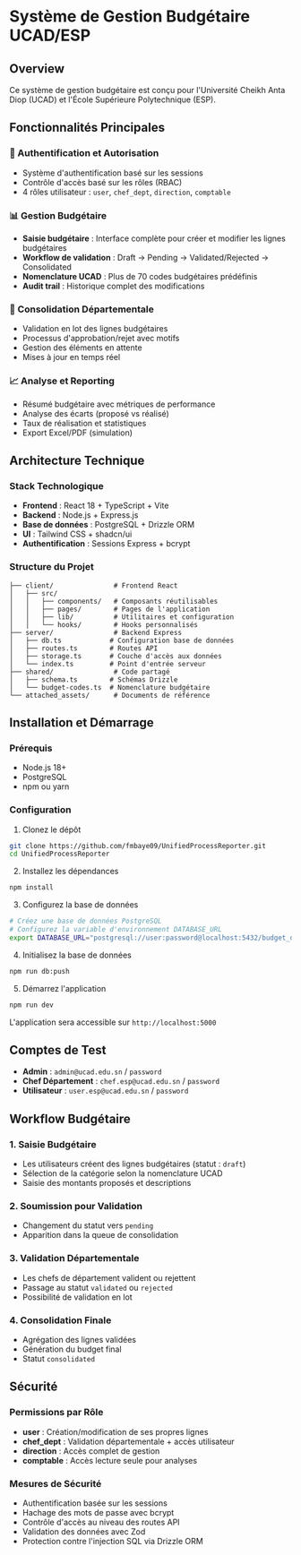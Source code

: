 # Système de Gestion Budgétaire UCAD/ESP

## Overview

Ce système de gestion budgétaire est conçu pour l'Université Cheikh Anta Diop (UCAD) et l'École Supérieure Polytechnique (ESP).

## Fonctionnalités Principales

### 🔐 Authentification et Autorisation
- Système d'authentification basé sur les sessions
- Contrôle d'accès basé sur les rôles (RBAC)
- 4 rôles utilisateur : `user`, `chef_dept`, `direction`, `comptable`

### 📊 Gestion Budgétaire
- **Saisie budgétaire** : Interface complète pour créer et modifier les lignes budgétaires
- **Workflow de validation** : Draft → Pending → Validated/Rejected → Consolidated
- **Nomenclature UCAD** : Plus de 70 codes budgétaires prédéfinis
- **Audit trail** : Historique complet des modifications

### 🏢 Consolidation Départementale
- Validation en lot des lignes budgétaires
- Processus d'approbation/rejet avec motifs
- Gestion des éléments en attente
- Mises à jour en temps réel

### 📈 Analyse et Reporting
- Résumé budgétaire avec métriques de performance
- Analyse des écarts (proposé vs réalisé)
- Taux de réalisation et statistiques
- Export Excel/PDF (simulation)

## Architecture Technique

### Stack Technologique
- **Frontend** : React 18 + TypeScript + Vite
- **Backend** : Node.js + Express.js
- **Base de données** : PostgreSQL + Drizzle ORM
- **UI** : Tailwind CSS + shadcn/ui
- **Authentification** : Sessions Express + bcrypt

### Structure du Projet
```
├── client/               # Frontend React
│   ├── src/
│   │   ├── components/   # Composants réutilisables
│   │   ├── pages/        # Pages de l'application
│   │   ├── lib/          # Utilitaires et configuration
│   │   └── hooks/        # Hooks personnalisés
├── server/               # Backend Express
│   ├── db.ts            # Configuration base de données
│   ├── routes.ts        # Routes API
│   ├── storage.ts       # Couche d'accès aux données
│   └── index.ts         # Point d'entrée serveur
├── shared/               # Code partagé
│   ├── schema.ts        # Schémas Drizzle
│   └── budget-codes.ts  # Nomenclature budgétaire
└── attached_assets/      # Documents de référence
```

## Installation et Démarrage

### Prérequis
- Node.js 18+ 
- PostgreSQL
- npm ou yarn

### Configuration
1. Clonez le dépôt
```bash
git clone https://github.com/fmbaye09/UnifiedProcessReporter.git
cd UnifiedProcessReporter
```

2. Installez les dépendances
```bash
npm install
```

3. Configurez la base de données
```bash
# Créez une base de données PostgreSQL
# Configurez la variable d'environnement DATABASE_URL
export DATABASE_URL="postgresql://user:password@localhost:5432/budget_db"
```

4. Initialisez la base de données
```bash
npm run db:push
```

5. Démarrez l'application
```bash
npm run dev
```

L'application sera accessible sur `http://localhost:5000`

## Comptes de Test

- **Admin** : `admin@ucad.edu.sn` / `password`
- **Chef Département** : `chef.esp@ucad.edu.sn` / `password`
- **Utilisateur** : `user.esp@ucad.edu.sn` / `password`

## Workflow Budgétaire

### 1. Saisie Budgétaire
- Les utilisateurs créent des lignes budgétaires (statut : `draft`)
- Sélection de la catégorie selon la nomenclature UCAD
- Saisie des montants proposés et descriptions

### 2. Soumission pour Validation
- Changement du statut vers `pending`
- Apparition dans la queue de consolidation

### 3. Validation Départementale
- Les chefs de département valident ou rejettent
- Passage au statut `validated` ou `rejected`
- Possibilité de validation en lot

### 4. Consolidation Finale
- Agrégation des lignes validées
- Génération du budget final
- Statut `consolidated`

## Sécurité

### Permissions par Rôle
- **user** : Création/modification de ses propres lignes
- **chef_dept** : Validation départementale + accès utilisateur
- **direction** : Accès complet de gestion
- **comptable** : Accès lecture seule pour analyses

### Mesures de Sécurité
- Authentification basée sur les sessions
- Hachage des mots de passe avec bcrypt
- Contrôle d'accès au niveau des routes API
- Validation des données avec Zod
- Protection contre l'injection SQL via Drizzle ORM

